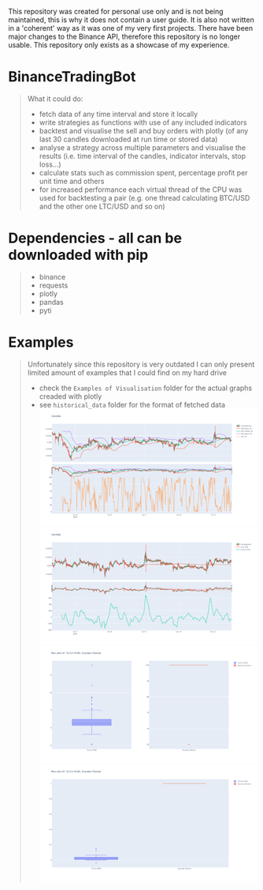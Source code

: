 This repository was created for personal use only and is not being maintained, this is why it does not contain a user guide. It is also not written in a 'coherent' way as it was one of my very first projects. There have been major changes to the Binance API, therefore this repository is no longer usable. This repository only exists as a showcase of my experience.

# BinanceTradingBot
> What it could do:
> - fetch data of any time interval and store it locally
> - write strategies as functions with use of any included indicators
> - backtest and visualise the sell and buy orders with plotly (of any last 30 candles downloaded at run time or stored data)
> - analyse a strategy across multiple parameters and visualise the results (i.e. time interval of the candles, indicator intervals, stop loss...)
> - calculate stats such as commission spent, percentage profit per unit time and others
> - for increased performance each virtual thread of the CPU was used for backtesting a pair (e.g. one thread calculating BTC/USD and the other one LTC/USD and so on)

# Dependencies - all can be downloaded with pip
> - binance
> - requests
> - plotly
> - pandas
> - pyti


# Examples
> Unfortunately since this repository is very outdated I can only present limited amount of examples that I could find on my hard drive
> - check the `Examples of Visualisation` folder for the actual graphs creaded with plotly
> - see `historical_data` folder for the format of fetched data
> ![Data_Visualised_1](/PicturesForREADME/data_visualised_1.png?raw=true "Data Visualised 1")
> ![Data_Visualised_2](/PicturesForREADME/data_visualised_2.png?raw=true "Data Visualised 2")
> ![Box_Plot_1](/PicturesForREADME/box_plot_1.png?raw=true "Box Plot 1")
> ![Box_Plot_2](/PicturesForREADME/box_plot_2.png?raw=true "Box Plot 2")
